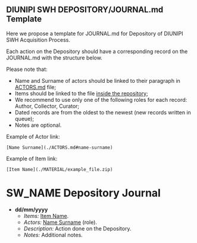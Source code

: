 ## DIUNIPI SWH DEPOSITORY/JOURNAL.md Template

Here we propose a template for JOURNAL<span>.md for Depository of DIUNIPI SWH Acquisition Process.

Each action on the Depository should have a corresponding record on the JOURNAL<span>.md with the structure below.

Please note that:
* Name and Surname of actors should be linked to their paragraph in [ACTORS.md](./ACTORS.md) file;
* Items should be linked to the file [inside the repository](./MATERIAL/);
* We recommend to use only one of the following roles for each record: Author, Collector, Curator;
* Dated records are from the oldest to the newest (new records written in queue);
* Notes are optional.

Example of Actor link:
~~~
[Name Surname](./ACTORS.md#name-surname)
~~~
Example of Item link:
~~~
[Item Name](./MATERIAL/example_file.zip)
~~~


# SW_NAME Depository Journal

* **dd/mm/yyyy** 
  * *Items:*  [Item Name](./MATERIAL/example_file.zip).
  * *Actors:* [Name Surname](./ACTORS.md#name-surname) (role).
  * *Description:* Action done on the Depository.
  * *Notes:*  Additional notes.